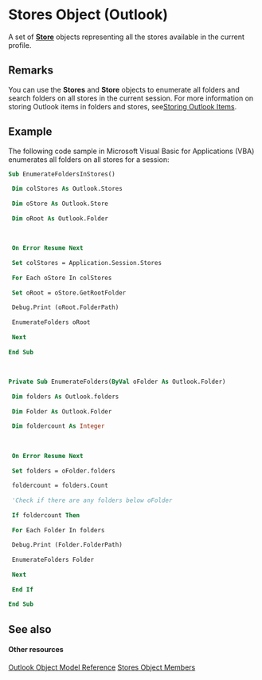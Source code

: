 
# Stores Object (Outlook)

A set of  **[Store](1eb22fe9-8849-7476-5388-2515b48591b9.md)** objects representing all the stores available in the current profile.


## Remarks

You can use the  **Stores** and **Store** objects to enumerate all folders and search folders on all stores in the current session. For more information on storing Outlook items in folders and stores, see[Storing Outlook Items](http://msdn.microsoft.com/library/e4a639a4-10b2-7665-9261-19d6e7707e48%28Office.15%29.aspx).


## Example

The following code sample in Microsoft Visual Basic for Applications (VBA) enumerates all folders on all stores for a session:


```vb
Sub EnumerateFoldersInStores() 
 
 Dim colStores As Outlook.Stores 
 
 Dim oStore As Outlook.Store 
 
 Dim oRoot As Outlook.Folder 
 
 
 
 On Error Resume Next 
 
 Set colStores = Application.Session.Stores 
 
 For Each oStore In colStores 
 
 Set oRoot = oStore.GetRootFolder 
 
 Debug.Print (oRoot.FolderPath) 
 
 EnumerateFolders oRoot 
 
 Next 
 
End Sub 
 
 
 
Private Sub EnumerateFolders(ByVal oFolder As Outlook.Folder) 
 
 Dim folders As Outlook.folders 
 
 Dim Folder As Outlook.Folder 
 
 Dim foldercount As Integer 
 
 
 
 On Error Resume Next 
 
 Set folders = oFolder.folders 
 
 foldercount = folders.Count 
 
 'Check if there are any folders below oFolder 
 
 If foldercount Then 
 
 For Each Folder In folders 
 
 Debug.Print (Folder.FolderPath) 
 
 EnumerateFolders Folder 
 
 Next 
 
 End If 
 
End Sub
```


## See also


#### Other resources


[Outlook Object Model Reference](http://msdn.microsoft.com/library/73221b13-d8d8-99b8-3394-b95dbbfd5ddc%28Office.15%29.aspx)
[Stores Object Members](f3fec99a-54b2-c13e-d96a-c8c5e2429f99.md)

